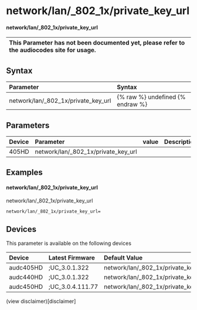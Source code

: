 ﻿---
description: network/lan/_802_1x/private_key_url
search: false
---

# network/lan/_802_1x/private_key_url

#### network/lan/_802_1x/private_key_url


| This Parameter has not been documented yet, please refer to the audiocodes site for usage.  |
| :--- |

## Syntax
| Parameter | Syntax |
| :--- | :--- |
|network/lan/_802_1x/private_key_url | {% raw %} undefined {% endraw %} |

## Parameters
|Device|Parameter|value|Description|
|:---|:---|:---|:---|
| 405HD | network/lan/_802_1x/private_key_url |  |  |

## Examples
#### network/lan/_802_1x/private_key_url

network/lan/_802_1x/private_key_url

```
network/lan/_802_1x/private_key_url=
```

## Devices
This parameter is available on the following devices

| Device | Latest Firmware | Default Value |
|:---|:---|:---|
| audc405HD | ;UC_3.0.1.322 | network/lan/_802_1x/private_key_url= 
| audc440HD | ;UC_3.0.1.322 | network/lan/_802_1x/private_key_url= 
| audc450HD | ;UC_3.0.4.111.77 | network/lan/_802_1x/private_key_url= 

(view disclaimer)[disclaimer]
